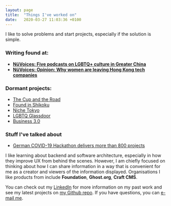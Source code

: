 ```yaml
---
layout: page
title:  "Things I've worked on"
date:   2020-03-27 11:03:36 +0100
---
```

I like to solve problems and start projects, especially if the solution is simple.

### Writing found at:
- **[NüVoices: Five podcasts on LGBTQ+ culture in Greater China](https://nuvoices.com/2019/06/04/five-podcasts-to-check-out-on-lgbtq-culture-in-greater-china/)**
- **[NüVoices: Opinion: Why women are leaving Hong Kong tech companies](https://nuvoices.com/2019/01/16/opinion-why-women-are-leaving-hong-kong-tech-companies/)**


### Dormant projects:
- [The Cup and the Road](https://thecupandtheroad.com)
- [Found in Shikoku](https://foundinshikoku.com)
- [Niche Tokyo](https://nichetokyo.com)
- [LGBTQ Glassdoor](https://lgbtqglassdoor.com)
- [Business 3.0](https://b3p0.org)

### Stuff I've talked about
- [German COVID-19 Hackathon delivers more than 800 projects](https://www.euractiv.com/section/digital/news/german-covid19-hackathon-deliver-800-projects/?_ga=2.126469706.632164780.1585052967-526775115.1585052967)



I like learning about backend and software architecture, especially in how they improve UX from behind the scenes. However, I am chiefly focused on thinking about how I can share information in a way that is convenient for me as a creator and viewers of the information displayed. Organisations I like products from include **Foundation**, **Ghost.org**, **Craft CMS**.



You can check out my [LinkedIn][linkedin] for more information on my past work and see my latest projects on [my Github repo][jekyll-gh]. If you have questions, you can [e-mail me](mailto:athen@piccoloportfolios.com).

[linkedin]: https://www.linkedin.com/in/athenaylam/
[twitter]:   https://twitter.com/shenchingtou
[jekyll-gh]: https://github.com/shenchingtou/
